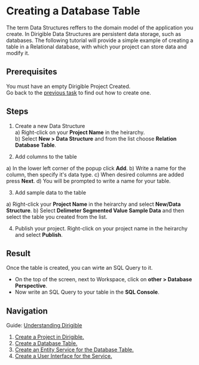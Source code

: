 # Creating a Database Table

The term Data Structures reffers to the domain model of the application you create. In Dirigible Data Structures are persistent data storage, such as databases. The following tutorial will provide a simple example of creating a table in a Relational database, with which your project can store data and modify it.

## Prerequisites
You must have an empty Dirigible Project Created.</br>
Go back to the [previous task](https://github.com/dirigiblelabs/curriculum/blob/master/IvoYakov/DirigibleDoc/Guides/CreateProject.md) to find out how to create one.

## Steps

1. Create a new Data Structure</br>
a) Right-click on your **Project Name** in the heirarchy.</br>
b) Select **New > Data Structure** and from the list choose **Relation Database Table**.


2. Add columns to the table

a) In the lower left corner of the popup click **Add**.
b) Write a name for the column, then specify it's data type. 
c) When desired columns are added press **Next**.
d) You will be prompted to write a name for your table.

3. Add sample data to the table

a) Right-click your **Project Name** in the heirarchy and select **New/Data Structure**.
b) Select **Delimeter Segmented Value Sample Data** and then select the table you created from the list.

4. Publish your project. Right-click on your project name in the heirarchy and select **Publish**.


## Result

Once the table is created, you can wirte an SQL Query to it.
* On the top of the screen, next to Workspace, click on **other > Database Perspective**.
* Now write an SQL Query to your table in the **SQL Console**.

## Navigation
Guide: [Understanding Dirigible](https://github.com/dirigiblelabs/curriculum/edit/master/IvoYakov/DirigibleDoc)
</br>
1. [Create a Project in Dirigible.](https://github.com/dirigiblelabs/curriculum/tree/master/IvoYakov/DirigibleDoc/Guides/CreateProject.md)
2. [Create a Database Table.](https://github.com/dirigiblelabs/curriculum/tree/master/IvoYakov/DirigibleDoc/Guides/CreateDatabaseTable.md)
3. [Create an Entity Service for the Database Table.](https://github.com/dirigiblelabs/curriculum/blob/master/IvoYakov/DirigibleDoc/Guides/CreateEntityService.md)
4. [Create a User Interface for the Service.](https://github.com/dirigiblelabs/curriculum/tree/master/IvoYakov/DirigibleDoc/Guides/CreateUserInterface.md)
